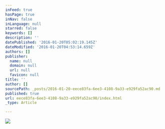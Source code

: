```yaml
---
inFeed: true
hasPage: true
inNav: false
inLanguage: null
starred: false
keywords: []
description: ''
datePublished: '2016-01-20T05:02:19.145Z'
dateModified: '2016-01-20T04:53:14.659Z'
authors: []
publisher:
  name: null
  domain: null
  url: null
  favicon: null
title: ''
author: []
sourcePath: _posts/2016-01-20-eece83fa-6ee3-4108-9a33-e929fa52ac90.md
published: true
url: eece83fa-6ee3-4108-9a33-e929fa52ac90/index.html
_type: Article

---
```

![](https://the-grid-user-content.s3-us-west-2.amazonaws.com/4a9c3c2d-21db-428c-938d-d176696911bd.jpg)